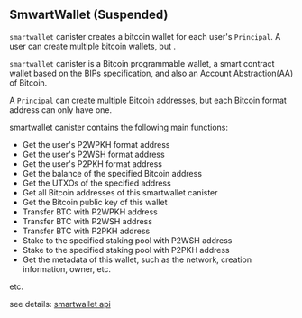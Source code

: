 
## SmwartWallet (Suspended)

`smartwallet` canister creates a bitcoin wallet for each user's `Principal`. A user can create multiple bitcoin wallets, but .

`smartwallet` canister is a Bitcoin programmable wallet, a smart contract wallet based on the BIPs specification, and also an Account Abstraction(AA) of Bitcoin.

A `Principal` can create multiple Bitcoin addresses, but each Bitcoin format address can only have one.

smartwallet canister contains the following main functions:
- Get the user's P2WPKH format address
- Get the user's P2WSH format address
- Get the user's P2PKH format address
- Get the balance of the specified Bitcoin address
- Get the UTXOs of the specified address
- Get all Bitcoin addresses of this smartwallet canister
- Get the Bitcoin public key of this wallet
- Transfer BTC with P2WPKH address
- Transfer BTC with P2WSH address
- Transfer BTC with P2PKH address
- Stake to the specified staking pool with P2WSH address
- Stake to the specified staking pool with P2PKH address
- Get the metadata of this wallet, such as the network, creation information, owner, etc.

etc.

see details: [smartwallet api](./smartwallet.did)